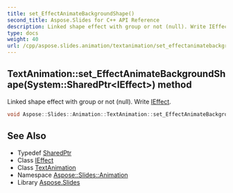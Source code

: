 ```yaml
---
title: set_EffectAnimateBackgroundShape()
second_title: Aspose.Slides for C++ API Reference
description: Linked shape effect with group or not (null). Write IEffect.
type: docs
weight: 40
url: /cpp/aspose.slides.animation/textanimation/set_effectanimatebackgroundshape/
---
```

## TextAnimation::set_EffectAnimateBackgroundShape(System::SharedPtr\<IEffect\>) method


Linked shape effect with group or not (null). Write [IEffect](../../ieffect/).

```cpp
void Aspose::Slides::Animation::TextAnimation::set_EffectAnimateBackgroundShape(System::SharedPtr<IEffect> value) override
```

## See Also

* Typedef [SharedPtr](../../system/sharedptr/)
* Class [IEffect](../ieffect/)
* Class [TextAnimation](./)
* Namespace [Aspose::Slides::Animation](../)
* Library [Aspose.Slides](../../)